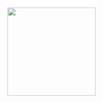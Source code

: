 # <div align="center">[]()</div>
<div align="center"></div>

<div align="center">
<img src="https://github.com/user-attachments/assets/789eac8d-6ae3-42b6-b544-8cdef6a74c61" height="200"></img>
</div>
